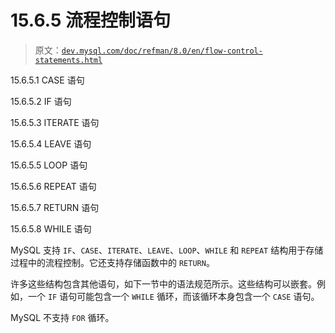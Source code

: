 # 15.6.5 流程控制语句

> 原文：[`dev.mysql.com/doc/refman/8.0/en/flow-control-statements.html`](https://dev.mysql.com/doc/refman/8.0/en/flow-control-statements.html)

15.6.5.1 CASE 语句

15.6.5.2 IF 语句

15.6.5.3 ITERATE 语句

15.6.5.4 LEAVE 语句

15.6.5.5 LOOP 语句

15.6.5.6 REPEAT 语句

15.6.5.7 RETURN 语句

15.6.5.8 WHILE 语句

MySQL 支持 `IF`、`CASE`、`ITERATE`、`LEAVE`、`LOOP`、`WHILE` 和 `REPEAT` 结构用于存储过程中的流程控制。它还支持存储函数中的 `RETURN`。

许多这些结构包含其他语句，如下一节中的语法规范所示。这些结构可以嵌套。例如，一个 `IF` 语句可能包含一个 `WHILE` 循环，而该循环本身包含一个 `CASE` 语句。

MySQL 不支持 `FOR` 循环。
